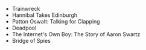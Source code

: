 - Trainwreck
- Hannibal Takes Edinburgh
- Patton Oswalt: Talking for Clapping
- Deadpool
- The Internet's Own Boy: The Story of Aaron Swartz
- Bridge of Spies
